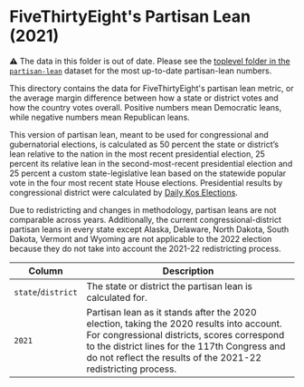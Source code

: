 # FiveThirtyEight's Partisan Lean (2021)

⚠️ The data in this folder is out of date. Please see the [toplevel folder in the `partisan-lean`](../) dataset for the most up-to-date partisan-lean numbers.

This directory contains the data for FiveThirtyEight's partisan lean metric, or the average margin difference between how a state or district votes and how the country votes overall. Positive numbers mean Democratic leans, while negative numbers mean Republican leans.

This version of partisan lean, meant to be used for congressional and gubernatorial elections, is calculated as 50 percent the state or district’s lean relative to the nation in the most recent presidential election, 25 percent its relative lean in the second-most-recent presidential election and 25 percent a custom state-legislative lean based on the statewide popular vote in the four most recent state House elections. Presidential results by congressional district were calculated by [Daily Kos Elections](https://www.dailykos.com/stories/2020/11/19/1163009/-Daily-Kos-Elections-presidential-results-by-congressional-district-for-2020-2016-and-2012). 

Due to redistricting and changes in methodology, partisan leans are not comparable across years. Additionally, the current congressional-district partisan leans in every state except Alaska, Delaware, North Dakota, South Dakota, Vermont and Wyoming are not applicable to the 2022 election because they do not take into account the 2021-22 redistricting process.


Column | Description
------|-------------------------
`state`/`district` | The state or district the partisan lean is calculated for. 
`2021` | Partisan lean as it stands after the 2020 election, taking the 2020 results into account. For congressional districts, scores correspond to the district lines for the 117th Congress and do not reflect the results of the 2021-22 redistricting process.
